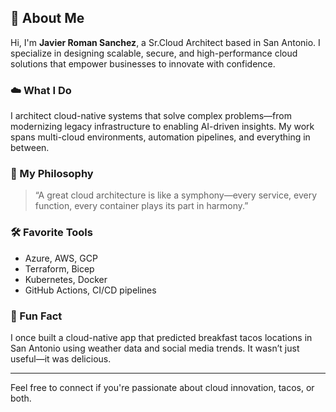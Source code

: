 ## 👋 About Me

Hi, I'm **Javier Roman Sanchez**, a Sr.Cloud Architect based in San Antonio. I specialize in designing scalable, secure, and high-performance cloud solutions that empower businesses to innovate with confidence.

### ☁️ What I Do
I architect cloud-native systems that solve complex problems—from modernizing legacy infrastructure to enabling AI-driven insights. My work spans multi-cloud environments, automation pipelines, and everything in between.

### 🧠 My Philosophy
> “A great cloud architecture is like a symphony—every service, every function, every container plays its part in harmony.”

### 🛠️ Favorite Tools
- Azure, AWS, GCP
- Terraform, Bicep
- Kubernetes, Docker
- GitHub Actions, CI/CD pipelines

### 🌮 Fun Fact
I once built a cloud-native app that predicted breakfast tacos locations in San Antonio using weather data and social media trends. It wasn’t just useful—it was delicious.

---

Feel free to connect if you're passionate about cloud innovation, tacos, or both.
